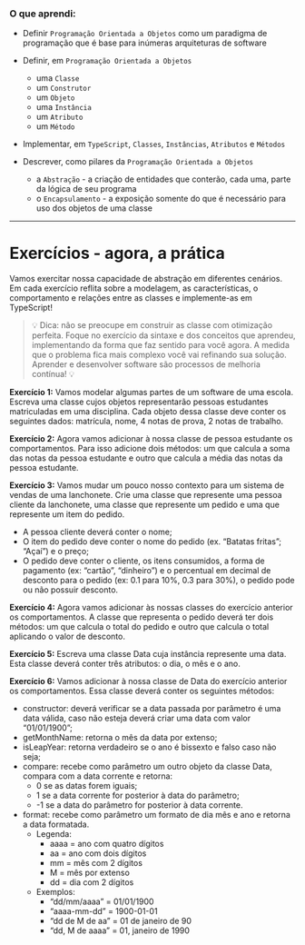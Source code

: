 ### O que aprendi:

- Definir `Programação Orientada a Objetos` como um paradigma de programação que é base para inúmeras arquiteturas de software

- Definir, em `Programação Orientada a Objetos`
  
  - uma `Classe`
  - um `Construtor`
  - um `Objeto`
  - uma `Instância`
  - um `Atributo`
  - um `Método`

- Implementar, em `TypeScript`, `Classes`, `Instâncias`, `Atributos` e `Métodos`

- Descrever, como pilares da `Programação Orientada a Objetos`
  
  - a `Abstração` - a criação de entidades que conterão, cada uma, parte da lógica de seu programa
  - o `Encapsulamento` - a exposição somente do que é necessário para uso dos objetos de uma classe

---

# Exercícios - agora, a prática

Vamos exercitar nossa capacidade de abstração em diferentes cenários. Em cada exercício reflita sobre a modelagem, as características, o comportamento e relações entre as classes e implemente-as em TypeScript!

> 💡 Dica: não se preocupe em construir as classe com otimização perfeita. Foque no exercício da sintaxe e dos conceitos que aprendeu, implementando da forma que faz sentido para você agora. A medida que o problema fica mais complexo você vai refinando sua solução. Aprender e desenvolver software são processos de melhoria contínua! 💡

**Exercício 1:** Vamos modelar algumas partes de um software de uma escola. Escreva uma classe cujos objetos representarão pessoas estudantes matriculadas em uma disciplina. Cada objeto dessa classe deve conter os seguintes dados: matrícula, nome, 4 notas de prova, 2 notas de trabalho.

**Exercício 2:** Agora vamos adicionar à nossa classe de pessoa estudante os comportamentos. Para isso adicione dois métodos: um que calcula a soma das notas da pessoa estudante e outro que calcula a média das notas da pessoa estudante.

**Exercício 3:** Vamos mudar um pouco nosso contexto para um sistema de vendas de uma lanchonete. Crie uma classe que represente uma pessoa cliente da lanchonete, uma classe que represente um pedido e uma que represente um item do pedido.

- A pessoa cliente deverá conter o nome;
- O item do pedido deve conter o nome do pedido (ex. “Batatas fritas”; “Açaí”) e o preço;
- O pedido deve conter o cliente, os itens consumidos, a forma de pagamento (ex: “cartão”, “dinheiro”) e o percentual em decimal de desconto para o pedido (ex: 0.1 para 10%, 0.3 para 30%), o pedido pode ou não possuir desconto.

**Exercício 4:** Agora vamos adicionar às nossas classes do exercício anterior os comportamentos. A classe que representa o pedido deverá ter dois métodos: um que calcula o total do pedido e outro que calcula o total aplicando o valor de desconto.

**Exercício 5:** Escreva uma classe Data cuja instância represente uma data. Esta classe deverá conter três atributos: o dia, o mês e o ano.

**Exercício 6:** Vamos adicionar à nossa classe de Data do exercício anterior os comportamentos. Essa classe deverá conter os seguintes métodos:

- constructor: deverá verificar se a data passada por parâmetro é uma data válida, caso não esteja deverá criar uma data com valor “01/01/1900”;
- getMonthName: retorna o mês da data por extenso;
- isLeapYear: retorna verdadeiro se o ano é bissexto e falso caso não seja;
- compare: recebe como parâmetro um outro objeto da classe Data, compara com a data corrente e retorna:
  - 0 se as datas forem iguais;
  - 1 se a data corrente for posterior à data do parâmetro;
  - -1 se a data do parâmetro for posterior à data corrente.
- format: recebe como parâmetro um formato de dia mês e ano e retorna a data formatada.
  - Legenda:
    - aaaa = ano com quatro dígitos
    - aa = ano com dois dígitos
    - mm = mês com 2 dígitos
    - M = mês por extenso
    - dd = dia com 2 dígitos
  - Exemplos:
    - “dd/mm/aaaa” = 01/01/1900
    - “aaaa-mm-dd” = 1900-01-01
    - “dd de M de aa” = 01 de janeiro de 90
    - “dd, M de aaaa” = 01, janeiro de 1990
